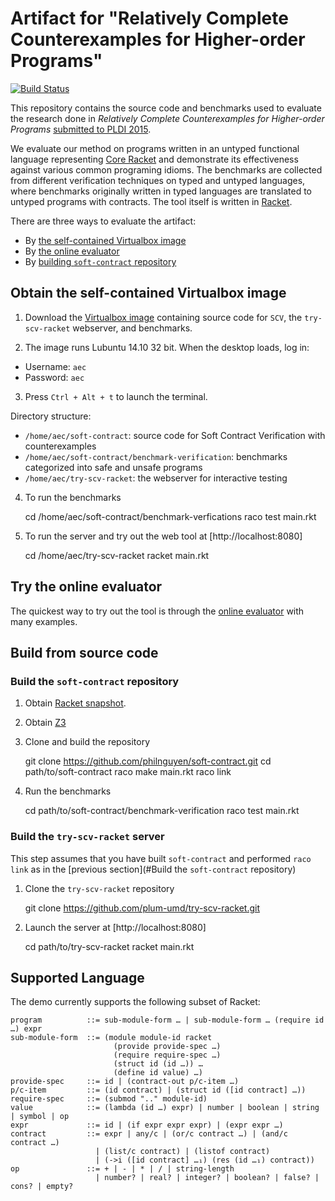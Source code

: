 Artifact for "Relatively Complete Counterexamples for Higher-order Programs"
============================================================================

[![Build Status](https://travis-ci.org/philnguyen/soft-contract.png?branch=pldi-aec-2015)](https://travis-ci.org/philnguyen/soft-contract)

This repository contains the source code and benchmarks used to evaluate
the research done in *Relatively Complete Counterexamples for Higher-order Programs*
[submitted to PLDI 2015](https://github.com/philnguyen/soft-contract/blob/pldi-aec-2015/paper/pldi15-paper103.pdf).

We evaluate our method on programs written in an untyped functional language
representing [Core Racket](#supported-language)
and demonstrate its effectiveness against various common programing idioms.
The benchmarks are collected from different verification techniques on typed and untyped languages,
where benchmarks originally written in typed languages
are translated to untyped programs with contracts.
The tool itself is written in [Racket](http://racket-lang.org/).

There are three ways to evaluate the artifact:

* By [the self-contained Virtualbox image](#obtain-the-self-contained-virtualbox-image)
* By [the online evaluator](#try-the-online-evaluator)
* By [building `soft-contract` repository](#build-from-source-code)

## Obtain the self-contained Virtualbox image

1. Download the [Virtualbox image](https://drive.google.com/file/d/0B5Xtjx9YdmWxVlh2dWo5WG40czA/view?usp=sharing)
containing source code for `SCV`, the `try-scv-racket` webserver, and benchmarks.

2. The image runs Lubuntu 14.10 32 bit. When the desktop loads, log in:

  * Username: `aec`
  * Password: `aec`

3. Press `Ctrl + Alt + t` to launch the terminal.

  Directory structure:

  * `/home/aec/soft-contract`: source code for Soft Contract Verification with counterexamples
  * `/home/aec/soft-contract/benchmark-verification`: benchmarks categorized into safe and unsafe programs
  * `/home/aec/try-scv-racket`: the webserver for interactive testing

4. To run the benchmarks

    cd /home/aec/soft-contract/benchmark-verfications
    raco test main.rkt

5. To run the server and try out the web tool at [http://localhost:8080]

    cd /home/aec/try-scv-racket
    racket main.rkt


## Try the online evaluator

The quickest way to try out the tool is through the [online evaluator](http://scv.umiacs.umd.edu/)
with many examples.

## Build from source code

### Build the `soft-contract` repository

1. Obtain [Racket snapshot](http://www.cs.utah.edu/plt/snapshots/).

2. Obtain [Z3](http://z3.codeplex.com/)

3. Clone and build the repository

    git clone https://github.com/philnguyen/soft-contract.git
	cd path/to/soft-contract
	raco make main.rkt
	raco link

4. Run the benchmarks

    cd path/to/soft-contract/benchmark-verification
	raco test main.rkt

### Build the `try-scv-racket` server

This step assumes that you have built `soft-contract`
and performed `raco link` as in the [previous section](#Build the `soft-contract` repository)

1. Clone the `try-scv-racket` repository

    git clone https://github.com/plum-umd/try-scv-racket.git

2. Launch the server at [http://localhost:8080]

    cd path/to/try-scv-racket
	racket main.rkt
	

## Supported Language

The demo currently supports the following subset of Racket:

    program          ::= sub-module-form … | sub-module-form … (require id …) expr
	sub-module-form  ::= (module module-id racket
	                       (provide provide-spec …)
                           (require require-spec …)
						   (struct id (id …)) …
                           (define id value) …)
    provide-spec     ::= id | (contract-out p/c-item …)
    p/c-item         ::= (id contract) | (struct id ([id contract] …))
	require-spec     ::= (submod ".." module-id)
	value            ::= (lambda (id …) expr) | number | boolean | string | symbol | op
	expr             ::= id | (if expr expr expr) | (expr expr …)
	contract         ::= expr | any/c | (or/c contract …) | (and/c contract …)
	                   | (list/c contract) | (listof contract)
	                   | (->i ([id contract] …₁) (res (id …₁) contract))
    op               ::= + | - | * | / | string-length
	                   | number? | real? | integer? | boolean? | false? | cons? | empty?

